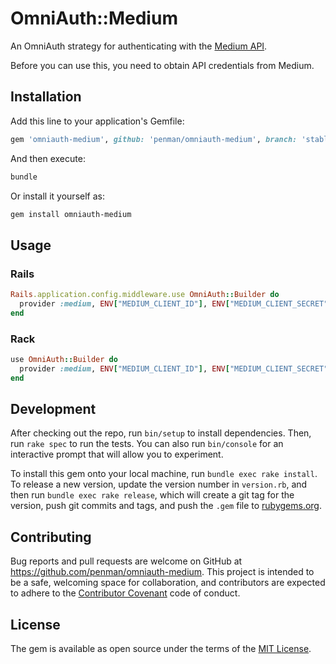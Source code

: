 # OmniAuth::Medium

An OmniAuth strategy for authenticating with the [Medium API](https://medium.com/developers/welcome-to-the-medium-api-3418f956552).

Before you can use this, you need to obtain API credentials from Medium.

## Installation

Add this line to your application's Gemfile:

```ruby
gem 'omniauth-medium', github: 'penman/omniauth-medium', branch: 'stable'
```

And then execute:

```sh
bundle
```

Or install it yourself as:

```sh
gem install omniauth-medium
```

## Usage

### Rails

```ruby
Rails.application.config.middleware.use OmniAuth::Builder do
  provider :medium, ENV["MEDIUM_CLIENT_ID"], ENV["MEDIUM_CLIENT_SECRET"]
end
```

### Rack

```ruby
use OmniAuth::Builder do
  provider :medium, ENV["MEDIUM_CLIENT_ID"], ENV["MEDIUM_CLIENT_SECRET"]
end
```

## Development

After checking out the repo, run `bin/setup` to install dependencies. Then, run `rake spec` to run the tests. You can also run `bin/console` for an interactive prompt that will allow you to experiment.

To install this gem onto your local machine, run `bundle exec rake install`. To release a new version, update the version number in `version.rb`, and then run `bundle exec rake release`, which will create a git tag for the version, push git commits and tags, and push the `.gem` file to [rubygems.org](https://rubygems.org).

## Contributing

Bug reports and pull requests are welcome on GitHub at https://github.com/penman/omniauth-medium. This project is intended to be a safe, welcoming space for collaboration, and contributors are expected to adhere to the [Contributor Covenant](contributor-covenant.org) code of conduct.


## License

The gem is available as open source under the terms of the [MIT License](http://opensource.org/licenses/MIT).

